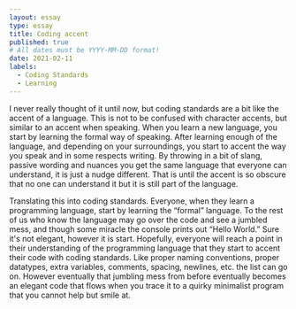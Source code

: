 ```yaml
---
layout: essay
type: essay
title: Coding accent
published: true
# All dates must be YYYY-MM-DD format!
date: 2021-02-11
labels:
  - Coding Standards
  - Learning
---
```

I never really thought of it until now, but coding standards are a bit like the accent of a language. This is not to be confused with character accents, but similar to an accent when speaking. When you learn a new language, you start by learning the formal way of speaking. After learning enough of the language, and depending on your surroundings, you start to accent the way you speak and in some respects writing. By throwing in a bit of slang, passive wording and nuances you get the same language that everyone can understand, it is just a nudge different. That is until the accent is so obscure that no one can understand it but it is still part of the language. 

Translating this into coding standards. Everyone, when they learn a programming language, start by learning the “formal” language. To the rest of us who know the language may go over the code and see a jumbled mess, and though some miracle the console prints out “Hello World.” Sure it's not elegant, however it is start. Hopefully, everyone will reach a point in their understanding of the programming language that they start to accent their code with coding standards. Like proper naming conventions, proper datatypes, extra variables, comments, spacing, newlines, etc. the list can go on. However eventually that jumbling mess from before eventually becomes an elegant code that flows when you trace it to a quirky minimalist program that you cannot help but smile at.
